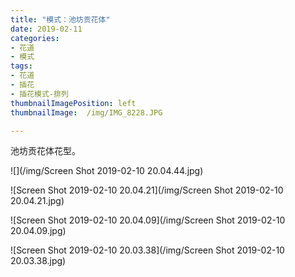 ```yaml
---
title: "模式：池坊贡花体"
date: 2019-02-11
categories:
- 花道
- 模式
tags:
- 花道
- 插花
- 插花模式-排列
thumbnailImagePosition: left
thumbnailImage:  /img/IMG_8228.JPG

---
```


池坊贡花体花型。

<!--more-->

![](/img/Screen Shot 2019-02-10 20.04.44.jpg)

![Screen Shot 2019-02-10 20.04.21](/img/Screen Shot 2019-02-10 20.04.21.jpg)

![Screen Shot 2019-02-10 20.04.09](/img/Screen Shot 2019-02-10 20.04.09.jpg)

![Screen Shot 2019-02-10 20.03.38](/img/Screen Shot 2019-02-10 20.03.38.jpg)